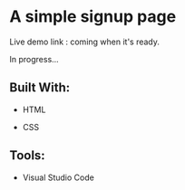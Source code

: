 # A simple signup page
Live demo link : coming when it's ready.

In progress...

## Built With:
  * HTML

  * CSS

## Tools:
  * Visual Studio Code
  
  
